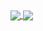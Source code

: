 <a href="https://github.com/anuraghazra/github-readme-stats">
  <img align="center" src="https://github-readme-stats.vercel.app/api?username=chris6ix&hide=stars,contribs&show_icons=true&theme=radical&border_color=fe428e&include_all_commits=true&card_width=500" />
</a>
<a href="https://github.com/anuraghazra/github-readme-stats">
  <img align="center" src="https://github-readme-stats.vercel.app/api/top-langs/?username=chris6ix&layout=compact&theme=radical&border_color=fe428e&card_width=500" />
</a>
